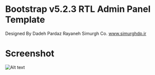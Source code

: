 # Bootstrap v5.2.3 RTL Admin Panel Template
Designed By Dadeh Pardaz Rayaneh Simurgh Co. www.simurghdp.ir
# Screenshot
![Alt text](/relative/path/to/img.jpg?raw=true "Optional Title")
